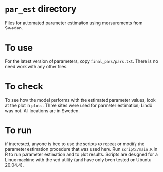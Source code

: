 # `par_est` directory
Files for automated parameter estimation using measurements from Sweden.

# To use
For the latest version of parameters, copy `final_pars/pars.txt`.
There is no need work with any other files.

# To check
To see how the model performs with the estimated parameter values, look at the plot in `plots`.
Three sites were used for parmeter estimation; Lindö was not.
All locations are in Sweden.

# To run
If interested, anyone is free to use the scripts to repeat or modify the parameter estimation procedure that was used here.
Run `scripts/main.R` in R to run parameter estimation and to plot results.
Scripts are designed for a Linux machine with the sed utility (and have only been tested on Ubuntu 20.04.4).
